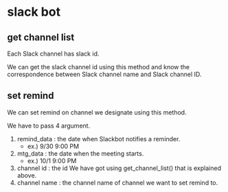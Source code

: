 # slack bot

## get channel list

Each Slack channel has slack id.

We can get the slack channel id using this method and know the correspondence between Slack channel name and Slack channel ID.

## set remind

We can set remind on channel we designate using this method.

We have to pass 4 argument.

1. remind_data  : the date when Slackbot notifies a reminder.
    - ex.) 9/30 9:00 PM
2. mtg_data     : the date when the meeting starts.
    - ex.) 10/1 9:00 PM
3. channel id   : the id We have got using get_channel_list() that is explained above.
4. channel name : the channel name of channel we want to set remind to.
